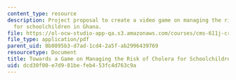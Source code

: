```yaml
---
content_type: resource
description: Project proposal to create a video game on managing the risk of cholera
  for schoolchildren in Ghana.
file: https://ol-ocw-studio-app-qa.s3.amazonaws.com/courses/cms-611j-creating-video-games-fall-2014/dcd30f00e7d981befeb453fc4d763c9a_MITCMS_611JF14_choleragame.pdf
file_type: application/pdf
parent_uid: 8b0895b3-d7ad-1cd4-2a5f-ab2996439769
resourcetype: Document
title: Towards a Game on Managing the Risk of Cholera for Schoolchildren in Ghana
uid: dcd30f00-e7d9-81be-feb4-53fc4d763c9a
---
```

